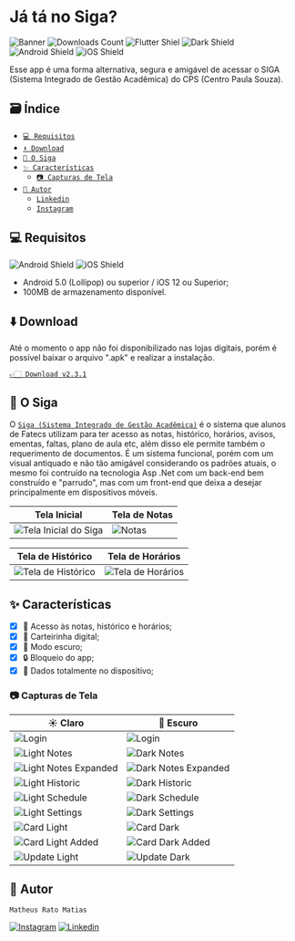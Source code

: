 # Já tá no Siga?
![Banner](https://github.com/matheusrmatias/SigaLogin/assets/115509118/ed9cb8d6-4234-42d4-a5d8-022785b7adce)
![Downloads Count](https://img.shields.io/github/downloads/matheusrmatias/sigalogin/total)
![Flutter Shiel](https://img.shields.io/badge/Flutter-02569B?style=for-the-badge&logo=flutter&logoColor=white)
![Dark Shield](https://img.shields.io/badge/Dart-0175C2?style=for-the-badge&logo=dart&logoColor=white)
![Android Shield](https://img.shields.io/badge/Android-3DDC84?style=for-the-badge&logo=android&logoColor=white)
![iOS Shield](https://img.shields.io/badge/iOS-000000?style=for-the-badge&logo=ios&logoColor=white)

Esse app é uma forma alternativa, segura e amigável de acessar o SIGA (Sistema Integrado de Gestão Acadêmica) do CPS (Centro Paula Souza).

## 🗃️ Índice
- [`💻 Requisitos`](#-requisitos)
- [`⬇️ Download`](#-download)
- [`🏫 O Siga`](#-o-siga)
- [`✨ Características`](#-características)
    - [`📷 Capturas de Tela`](#-capturas-de-tela)
- [`🐀 Autor`](#-autor)
    - [`Linkedin`](https://www.linkedin.com/in/matheusrmatias/)
    - [`Instagram`](https://www.instagram.com/matheusrmatias/)
## 💻 Requisitos
![Android Shield](https://img.shields.io/badge/Android-3DDC84?style=for-the-badge&logo=android&logoColor=white)
![iOS Shield](https://img.shields.io/badge/iOS-000000?style=for-the-badge&logo=ios&logoColor=white)

- Android 5.0 (Lollipop) ou superior / iOS 12 ou Superior;
- 100MB de armazenamento disponível.

## ⬇️ Download
Até o momento o app não foi disponibilizado nas lojas digitais, porém é possível baixar o arquivo ".apk" e realizar a instalação.

[`👉🏻 Download v2.3.1`](https://github.com/matheusrmatias/SigaLogin/releases/download/v2.3.1/Ja_ta_no_Siga_v2.3.1.apk)

## 🏫 O Siga
O [`Siga (Sistema Integrado de Gestão Acadêmica)`](https://siga.cps.sp.gov.br/aluno/login.aspx) é o sistema que alunos de Fatecs utilizam para ter acesso as notas, histórico, horários, avisos, ementas, faltas, plano de aula etc, além disso ele permite também o requerimento de documentos. É um sistema funcional, porém com um visual antiquado e não tão amigável considerando os padrões atuais, o mesmo foi contruído na tecnologia Asp .Net com um back-end bem construído e "parrudo", mas com um front-end que deixa a desejar principalmente em dispositivos móveis.

| Tela Inicial | Tela de Notas|
| --- | --- |
| ![Tela Inicial do Siga](https://github.com/matheusrmatias/SigaLogin/assets/115509118/3c031525-3db5-440c-8caa-35a4abe69196) | ![Notas](https://github.com/matheusrmatias/SigaLogin/assets/115509118/d60693d5-9d6c-4497-9bb4-37edeb93cfde) |

| Tela de Histórico | Tela de Horários|
| --- | --- |
| ![Tela de Histórico](https://github.com/matheusrmatias/SigaLogin/assets/115509118/83173ec4-371f-418b-a1b8-d4167aa0a631) | ![Tela de Horários](https://github.com/matheusrmatias/SigaLogin/assets/115509118/99904240-9cb4-4299-a0d7-41a308afdfec) |

## ✨ Características

- [x] 📘 Acesso às notas, histórico e horários;
- [x] 🪪 Carteirinha digital;
- [x] 🌙 Modo escuro;
- [x] 🔒 Bloqueio do app;
- [x] 📁 Dados totalmente no dispositivo;

### 📷 Capturas de Tela

| ☀️ Claro                          | 🌙 Escuro                         |
| --------------------------------- | -------------------------------- |
|![Login](https://github.com/matheusrmatias/SigaLogin/assets/115509118/49b8332a-4f65-44a4-8b81-b0620f0aa73d)|![Login](https://github.com/matheusrmatias/SigaLogin/assets/115509118/49b8332a-4f65-44a4-8b81-b0620f0aa73d)|
|![Light Notes](https://github.com/matheusrmatias/SigaLogin/assets/115509118/0745668f-36f3-48b5-997a-81e70295bec9)|![Dark Notes](https://github.com/matheusrmatias/SigaLogin/assets/115509118/c073ae79-6b00-4f1b-9f5d-674eacf8b347)|
|![Light Notes Expanded](https://github.com/matheusrmatias/SigaLogin/assets/115509118/c397254d-9346-4b47-96e9-7b3ca57bba3f)|![Dark Notes Expanded](https://github.com/matheusrmatias/SigaLogin/assets/115509118/b11770fb-dd36-4701-b6df-5d1c75115c3b)|
|![Light Historic](https://github.com/matheusrmatias/SigaLogin/assets/115509118/f730e145-b6c4-48bb-ab75-3d82ac6c0505)|![Dark Historic](https://github.com/matheusrmatias/SigaLogin/assets/115509118/a47a17e5-db7c-45e8-89f4-9023732629cd)|
|![Light Schedule](https://github.com/matheusrmatias/SigaLogin/assets/115509118/302f809f-7598-4c07-91b5-15ba12c7538f)|![Dark Schedule](https://github.com/matheusrmatias/SigaLogin/assets/115509118/e0755006-2836-4f6b-9f1c-ca6801c1f020)|
|![Light Settings](https://github.com/matheusrmatias/SigaLogin/assets/115509118/c0417a0a-d82a-46e7-b8bd-ed80b2545521)|![Dark Settings](https://github.com/matheusrmatias/SigaLogin/assets/115509118/1f7e23a9-9b9b-465a-9ba5-7ea52f6e752b)|
|![Card Light](https://github.com/matheusrmatias/SigaLogin/assets/115509118/0627b47c-2a4b-4068-ada1-3aaae32ad68c)|![Card Dark](https://github.com/matheusrmatias/SigaLogin/assets/115509118/b8def54f-b767-4de8-8a79-8ef76553b290)|
|![Card Light Added](https://github.com/matheusrmatias/SigaLogin/assets/115509118/ce4ab40f-c339-4ad3-8762-f3f865441dbc)|![Card Dark Added](https://github.com/matheusrmatias/SigaLogin/assets/115509118/cb9d4a22-3dee-4fcb-aefe-6f5220829403)|
|![Update Light](https://github.com/matheusrmatias/SigaLogin/assets/115509118/be02ee49-e9fe-489f-8ae7-09e1492477cc)|![Update Dark](https://github.com/matheusrmatias/SigaLogin/assets/115509118/65a5a3c8-feab-4ccf-b77e-5784d72da601)|

## 🐀 Autor
`Matheus Rato Matias`

[![Instagram](https://img.shields.io/badge/Instagram-E4405F?style=for-the-badge&logo=instagram&logoColor=white)](https://www.instagram.com/matheusrmatias/)
[![Linkedin](https://img.shields.io/badge/LinkedIn-0077B5?style=for-the-badge&logo=linkedin&logoColor=white)](https://www.linkedin.com/in/matheusrmatias/)

